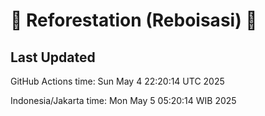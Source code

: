 
# 🌳 Reforestation (Reboisasi) 🌲

## Last Updated

GitHub Actions time: Sun May  4 22:20:14 UTC 2025

Indonesia/Jakarta time: Mon May  5 05:20:14 WIB 2025
